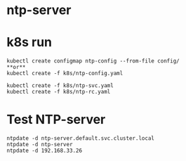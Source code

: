 # ntp-server

# k8s run
```
kubectl create configmap ntp-config --from-file config/
**or**
kubectl create -f k8s/ntp-config.yaml

kubectl create -f k8s/ntp-svc.yaml
kubectl create -f k8s/ntp-rc.yaml
```

# Test NTP-server
```
ntpdate -d ntp-server.default.svc.cluster.local
ntpdate -d ntp-server
ntpdate -d 192.168.33.26
```
